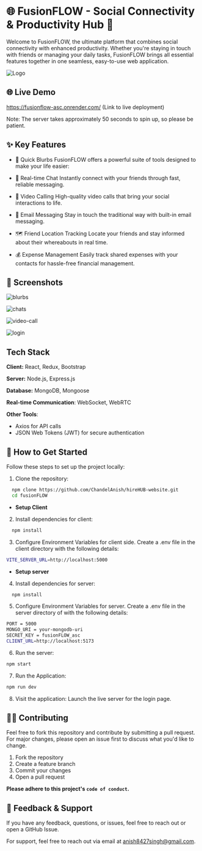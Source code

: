 
# 🌐 FusionFLOW - Social Connectivity & Productivity Hub 🚀

Welcome to FusionFLOW, the ultimate platform that combines social connectivity with enhanced productivity. Whether you're staying in touch with friends or managing your daily tasks, FusionFLOW brings all essential features together in one seamless, easy-to-use web application.


![Logo](https://drive.google.com/file/d/1YUvXiZwIn-bipZoX5aUgk3Eihlv4Zaa2/view?usp=sharing)


## 🌐 Live Demo

 https://fusionflow-asc.onrender.com/ (Link to live deployment)
 
Note: The server takes approximately 50 seconds to spin up, so please be patient.


## ✨ Key Features

- 🔗 Quick Blurbs
FusionFLOW offers a powerful suite of tools designed to make your life easier:

- 💬 Real-time Chat
Instantly connect with your friends through fast, reliable messaging.

- 🎥 Video Calling
High-quality video calls that bring your social interactions to life.

- 📧 Email Messaging
Stay in touch the traditional way with built-in email messaging.

- 🗺️ Friend Location Tracking
Locate your friends and stay informed about their whereabouts in real time.

- 💰 Expense Management
Easily track shared expenses with your contacts for hassle-free financial management.
## 📸 Screenshots

![blurbs](https://drive.google.com/file/d/1a26R7P6tGH8lpPlrn3pR4PGjzXY83P1F/view?usp=sharing)


![chats](https://drive.google.com/file/d/1d6eqzTNdCpGhPnE_QHcrPMt-TUHp8kn2/view?usp=sharing)

![video-call](https://drive.google.com/file/d/1kIF5E-qrIhkPXyhYRhTgAhGiTiFfHp5f/view?usp=sharing)

![login](https://drive.google.com/file/d/1j_-oOCLk_BVWsXZgsxAVgwYp4kPQCyGD/view?usp=sharing)


## Tech Stack

**Client:** React, Redux, Bootstrap

**Server:** Node.js, Express.js

**Database:** MongoDB, Mongoose

**Real-time Communication**: WebSocket, WebRTC

**Other Tools**:

- Axios for API calls
- JSON Web Tokens (JWT) for secure authentication


## 🚀 How to Get Started

Follow these steps to set up the project locally:

1. Clone the repository:
```bash
  npm clone https://github.com/ChandelAnish/hireHUB-website.git
  cd fusionFLOW
```

- **Setup Client**

2. Install dependencies for client:
```bash
  npm install
```

3. Configure Environment Variables for client side. Create a .env file in the client directory with the following details:
```bash
VITE_SERVER_URL=http://localhost:5000
```

- **Setup server**

4. Install dependencies for server:
```bash
  npm install
```

5. Configure Environment Variables for server. Create a .env file in the server directory of with the following details:
```bash
PORT = 5000
MONGO_URI = your-mongodb-uri
SECRET_KEY = fusionFLOW_asc
CLIENT_URL=http://localhost:5173
```

6. Run the server:
```bash
npm start
```

7. Run the Application:
```bash
npm run dev
```

8. Visit the application:
Launch the live server for the login page.

## 👨‍💻 Contributing

Feel free to fork this repository and contribute by submitting a pull request. For major changes, please open an issue first to discuss what you'd like to change.

1. Fork the repository
2. Create a feature branch
3. Commit your changes
4. Open a pull request

**Please adhere to this project's `code of conduct`.**


## 💬 Feedback & Support

If you have any feedback, questions, or issues, feel free to reach out or open a GitHub Issue.


For support, feel free to reach out via email at anish8427singh@gmail.com.

